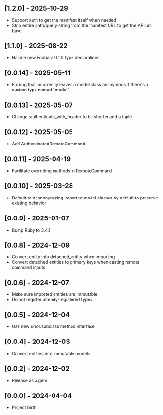 ## [1.2.0] - 2025-10-29

- Support auth to get the manifest itself when needed
- Strip entire path/query string from the manifest URL to get the API url base

## [1.1.0] - 2025-08-22

- Handle new Foobara 0.1.0 type declarations

## [0.0.14] - 2025-05-11

- Fix bug that incorrectly leaves a model class anonymous if there's a custom type named "model"

## [0.0.13] - 2025-05-07

- Change :authenticate_with_header to be shorter and a tuple

## [0.0.12] - 2025-05-05

- Add AuthenticatedRemoteCommand

## [0.0.11] - 2025-04-19

- Facilitate overriding methods in RemoteCommand

## [0.0.10] - 2025-03-28

- Default to deanonymizing imported model classes by default to preserve existing behavior

## [0.0.9] - 2025-01-07

- Bump Ruby to 3.4.1

## [0.0.8] - 2024-12-09

- Convert entity into detached_entity when importing
- Convert detached entities to primary keys when casting remote command inputs

## [0.0.6] - 2024-12-07

- Make sure imported entities are immutable
- Do not register already-registered types

## [0.0.5] - 2024-12-04

- Use new Error.subclass method interface

## [0.0.4] - 2024-12-03

- Convert entities into immutable models

## [0.0.2] - 2024-12-02

- Release as a gem

## [0.0.0] - 2024-04-04

- Project birth
